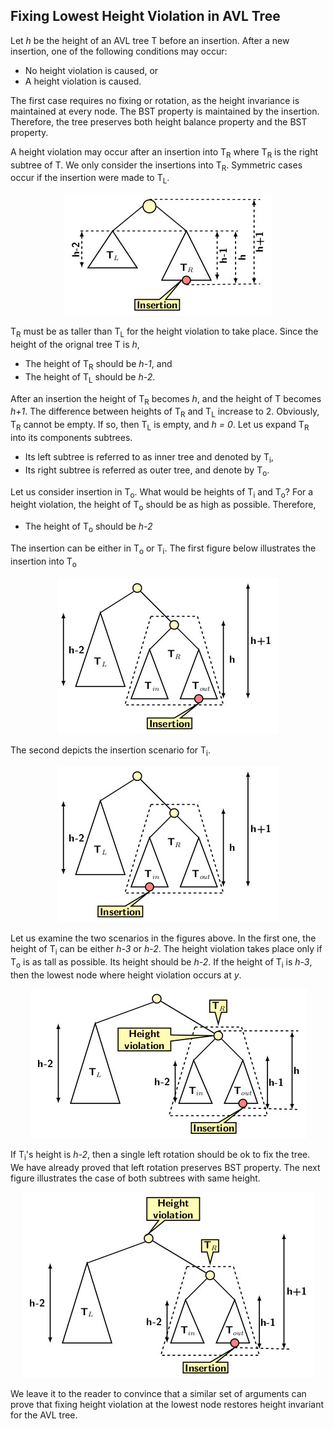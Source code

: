 ## Fixing Lowest Height Violation in AVL Tree

Let <i>h</i> be the height of an AVL tree T before an insertion. After a new insertion, one of the following conditions may occur:

- No height violation is caused, or
- A height violation is caused. 

The first case requires no fixing or rotation, as the height invariance is maintained at every node. The BST property is maintained by the insertion.
Therefore, the tree preserves both height balance property and the BST property.  

A height violation may occur after an insertion into T<sub>R</sub> where T<sub>R</sub> is the right subtree of T. We only consider the insertions into 
T<sub>R</sub>. Symmetric cases occur if the insertion were made to T<sub>L</sub>. 
<p align="center">
<img src="../images/htVioAVL1.jpg">
</p>

T<sub>R</sub> must be as taller than T<sub>L</sub> for the height violation to take place. Since the height of the orignal tree T is <i>h</i>,   

- The height of T<sub>R</sub> should be <i>h-1</i>, and 
- The height of T<sub>L</sub> should be <i>h-2</i>. 

After an insertion the height of T<sub>R</sub> becomes <i>h</i>, and the height of T becomes <i>h+1</i>. The difference between heights of T<sub>R</sub> and 
T<sub>L</sub> increase to 2. Obviously, T<sub>R</sub> cannot be empty. If so, then T<sub>L</sub> is empty, and <i>h = 0</i>. Let us expand T<sub>R</sub> into its components subtrees.

- Its left subtree is referred to as inner tree and denoted by T<sub>i</sub>,
- Its right subtree is referred as outer tree, and denote by T<sub>o</sub>. 

Let us consider insertion in T<sub>o</sub>. What would be heights of T<sub>i</sub> and T<sub>o</sub>? For a height violation, the height of T<sub>o</sub>
should be as high as possible. Therefore, 

- The height of T<sub>o</sub> should be <i>h-2</i>

The insertion can be either in T<sub>o</sub> or T<sub>i</sub>.  The first figure below illustrates the insertion into T<sub>o</sub> 
<p align="center">
<img src="../images/htVioAVL2.jpg">
</p>
The second depicts the insertion scenario for T<sub>i</sub>. 
<p align="center">
<img src="../images/htVioAVL3.jpg">
</p>

Let us examine the two scenarios in the figures above. In the first one, the height of T<sub>i</sub> can be either <i>h-3</i> or <i>h-2</i>. 
The height violation takes place only if T<sub>o</sub> is as tall as possible. Its height should be <i>h-2</i>. If the height of T<sub>i</sub> 
is <i>h-3</i>, then the lowest node where height violation occurs at <i>y</i>. 
<p align="center">
<img src="../images/htVioAVL4.jpg">
</p>
If T<sub>i</sub>'s height is <i>h-2</i>, then a single left rotation should be ok to fix the tree. We have already proved that left rotation preserves BST
property. The next figure illustrates the case of both subtrees with same height.
<p align="center">
<img src="../images/htVioAVL5.jpg">
</p>

We leave it to the reader to convince that a similar set of arguments can prove that fixing height violation at the lowest node restores height invariant for 
the AVL tree. 
